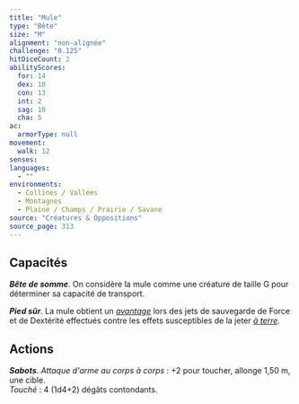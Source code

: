 ```yaml
---
title: "Mule"
type: "Bête"
size: "M"
alignment: "non-alignée"
challenge: "0.125"
hitDiceCount: 2
abilityScores:
  for: 14
  dex: 10
  con: 13
  int: 2
  sag: 10
  cha: 5
ac: 
  armorType: null
movement: 
  walk: 12
senses: 
languages: 
  - ""
environments:
  - Collines / Vallées
  - Montagnes
  - Plaine / Champs / Prairie / Savane
source: "Créatures & Oppositions"
source_page: 313
---
```

## Capacités
_**Bête de somme**_. On considère la mule comme une créature de taille G pour déterminer sa capacité de transport.

_**Pied sûr**_. La mule obtient un [_avantage_](/utiliser-les-caracteristiques/#avantage-et-desavantage) lors des jets de sauvegarde de Force et de Dextérité effectués contre les effets susceptibles de la jeter [_à terre_](/gerer-la-sante-du-personnage/#a-terre).

## Actions
_**Sabots**_. _Attaque d'arme au corps à corps_ : +2 pour toucher, allonge 1,50 m, une cible.  
_Touché_ : 4 (1d4+2) dégâts contondants.

